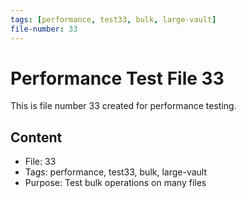 ```yaml
---
tags: [performance, test33, bulk, large-vault]
file-number: 33
---
```


# Performance Test File 33

This is file number 33 created for performance testing.

## Content
- File: 33
- Tags: performance, test33, bulk, large-vault
- Purpose: Test bulk operations on many files
